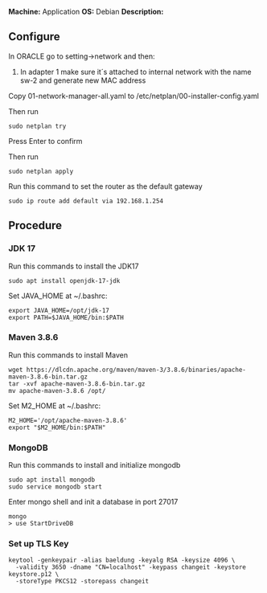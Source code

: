 **Machine:** Application
**OS:** Debian
**Description:**

## Configure
In ORACLE go to setting->network and then:
1. In adapter 1 make sure it´s attached to internal network with the name sw-2 and generate new MAC address

Copy 01-network-manager-all.yaml to /etc/netplan/00-installer-config.yaml

Then run 
```
sudo netplan try
```

Press Enter to confirm

Then run
```
sudo netplan apply
```

Run this command to set the router as the default gateway
```
sudo ip route add default via 192.168.1.254
```

## Procedure

### JDK 17

Run this commands to install the JDK17

```
sudo apt install openjdk-17-jdk
```

Set JAVA_HOME at ~/.bashrc:

```
export JAVA_HOME=/opt/jdk-17
export PATH=$JAVA_HOME/bin:$PATH
```

### Maven 3.8.6

Run this commands to install Maven

```
wget https://dlcdn.apache.org/maven/maven-3/3.8.6/binaries/apache-maven-3.8.6-bin.tar.gz
tar -xvf apache-maven-3.8.6-bin.tar.gz
mv apache-maven-3.8.6 /opt/
```

Set M2_HOME at ~/.bashrc:

```
M2_HOME='/opt/apache-maven-3.8.6'
export "$M2_HOME/bin:$PATH"
```

### MongoDB

Run this commands to install and initialize mongodb

```
sudo apt install mongodb
sudo service mongodb start
```

Enter mongo shell and init a database in port 27017

```
mongo
> use StartDriveDB
```

### Set up TLS Key

```
keytool -genkeypair -alias baeldung -keyalg RSA -keysize 4096 \
  -validity 3650 -dname "CN=localhost" -keypass changeit -keystore keystore.p12 \
  -storeType PKCS12 -storepass changeit
```
